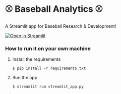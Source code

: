 # ⚾ Baseball Analytics ⚾

A Streamlit app for Baseball Research & Development!

[![Open in Streamlit](https://static.streamlit.io/badges/streamlit_badge_black_white.svg)](https://baseball-analytics.streamlit.app/)

### How to run it on your own machine

1. Install the requirements

   ```
   $ pip install -r requirements.txt
   ```

2. Run the app

   ```
   $ streamlit run streamlit_app.py
   ```
